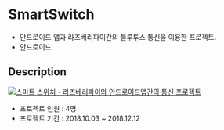 # SmartSwitch
* 안드로이드 앱과 라즈베리파이간의 블루투스 통신을 이용한 프로젝트.
* 안드로이드

## Description

[![스마트 스위치 - 라즈베리파이와 안드로이드앱간의 통신 프로젝트](https://img.youtube.com/vi/j8SdSzj8xiI/0.jpg)](https://youtu.be/j8SdSzj8xiI "스마트 스위치 - 라즈베리파이와 안드로이드앱간의 통신 프로젝트")

* 프로젝트 인원 : 4명
* 프로젝트 기간 : 2018.10.03 ~ 2018.12.12

### 
